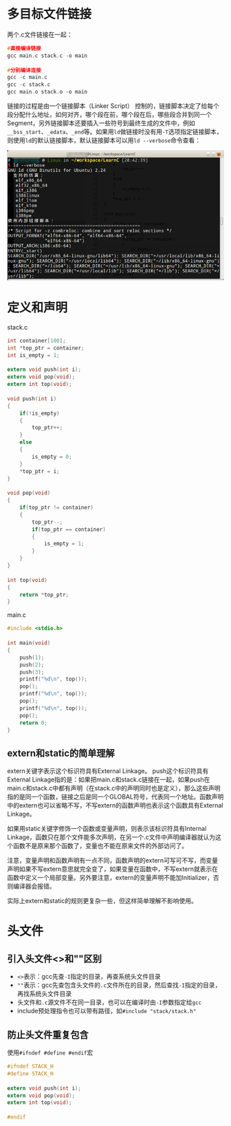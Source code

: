 # 多目标文件链接

两个.c文件链接在一起：
```c
#直接编译链接
gcc main.c stack.c -o main

#分别编译连接
gcc -c main.c
gcc -c stack.c
gcc main.o stack.o -o main
```

链接的过程是由一个链接脚本（Linker Script） 控制的，链接脚本决定了给每个段分配什么地址，如何对齐，哪个段在前，哪个段在后，哪些段合并到同一个Segment，另外链接脚本还要插入一些符号到最终生成的文件中，例如`__bss_start`、`_edata`、`_end`等。如果用`ld`做链接时没有用`-T`选项指定链接脚本，则使用`ld`的默认链接脚本，默认链接脚本可以用`ld --verbose`命令查看：

![](res/1.png)

# 定义和声明

stack.c
```c
int container[100];
int *top_ptr = container;
int is_empty = 1;

extern void push(int i);
extern void pop(void);
extern int top(void);

void push(int i)
{
    if(!is_empty)
    {
        top_ptr++;
    }
    else
    {
        is_empty = 0;
    }
    *top_ptr = i;
}

void pop(void)
{
    if(top_ptr != container)
    {
        top_ptr--;
        if(top_ptr == container)
        {
            is_empty = 1;
        }
    }
}

int top(void)
{
    return *top_ptr;
}
```

main.c
```c
#include <stdio.h>

int main(void)
{
    push(1);
    push(2);
    push(3);
    printf("%d\n", top());
    pop();
    printf("%d\n", top());
    pop();
    printf("%d\n", top());
    pop();
    return 0;
}
```

## extern和static的简单理解

extern关键字表示这个标识符具有External Linkage。  push这个标识符具有External Linkage指的是：如果把main.c和stack.c链接在一起，如果push在main.c和stack.c中都有声明（在stack.c中的声明同时也是定义），那么这些声明指的是同一个函数，链接之后是同一个GLOBAL符号，代表同一个地址。函数声明中的extern也可以省略不写，不写extern的函数声明也表示这个函数具有External Linkage。

如果用static关键字修饰一个函数或变量声明，则表示该标识符具有Internal Linkage，函数只在那个文件能多次声明，在另一个.c文件中声明编译器就认为这个函数不是原来那个函数了，变量也不能在原来文件的外部访问了。

注意，变量声明和函数声明有一点不同，函数声明的extern可写可不写，而变量声明如果不写extern意思就完全变了，如果变量在函数中，不写extern就表示在函数中定义一个局部变量。另外要注意，extern的变量声明不能加Initializer，否则编译器会报错。

实际上extern和static的规则更复杂一些，但这样简单理解不影响使用。

# 头文件

## 引入头文件<>和""区别

* `<>`表示：gcc先查`-I`指定的目录，再查﻿﻿系统头文件目录
* `""`表示：gcc先查包含头文件的`.c`文件所在的目录，然后查找`-I`指定的目录，再找系统头文件目录
* 头文件和`.c`源文件不在同一目录，也可以在编译时由`-I`参数指定给`gcc`
* include预处理指令也可以带有路径，如`#include "stack/stack.h"`

## 防止头文件重复包含

使用`#ifndef #define #endif`宏

```c
#ifndef STACK_H
#define STACK_H

extern void push(int i);
extern void pop(void);
extern int top(void);

#endif
```
